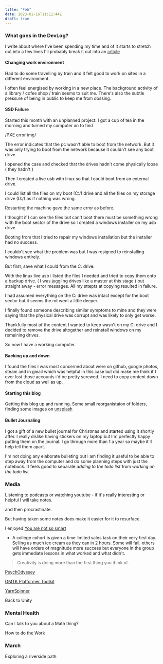 ```yaml
---
title: "Feb"
date: 2023-02-16T11:11:44Z
draft: true
---
```

### What goes in the DevLog?
I write about where I've been spending my time and of it starts to stretch out into a few lines I'll probably break it out into an [article](/articles)

#### Changing work environment
Had to do some travelling by train and it felt good to work on sites in a different environment. 

I often feel energised by working in a new place. The background activity of a library / cofee shop / train seems to suit me. There's also the subtle pressure of being in public to keep me from dossing.

#### SSD Failure
Started this month with an unplanned project.
I got a cup of tea in the morning and turned my computer on to find 

/PXE error img/

The error indicates that the pc wasn't able to boot from the network. But it was only trying to boot from the network because it couldn't see any boot drive.

I opened the case and checked that the drives hadn't come physically loose ( they hadn't )

Then I created a live usb with linux so that  I could boot from an external drive.

I could list all the files on my boot (C:/) drive and all the files on my storage drive (D:/) as if nothing was wrong.

Restarting the machine gave the same error as before.

I thought if I can see the files but can't boot there must be something wrong with the boot sector of the drive so I created a windows installer on my usb drive.

Booting from that I tried to repair my windows installation but the installer had no success. 

I couldn't see what the problem was but I was resigned to reinstalling windows entirely.

But first, save what I could from the C: drive.

With the linux live usb I listed the files I needed and tried to copy them onto a backup drive. ( I was juggling drives like a master at this stage ) but straight away - error messages.
All my sttepts at copying resulted in failure.

I had assumed everything on the C: drive was intact except for the boot sector but it seems the rot went a little deeper.

I finally found someone describing similar symptoms to mine and they were saying that the physical drive was corrupt and was likely to only get worse. 

Thankfully most of the content I wanted to keep wasn't on my C: drive and I decided to remove the drive altogether and reinstall windows on my remaining drives.

So now I have a working computer. 

#### Backing up and down
I found the files I was most concerned about were on github, google photos, steam and in gmail which was helpful in this case but did make me think if I ever lost those accounts i'd be pretty screwed. I need to copy content down from the cloud as well as up. 

#### Starting this blog
Getting this blog up and running. Some small reorganistaion of folders, finding some images on [unsplash](https://unsplash.com)

#### Bullet Journaling
I got a gift of a new bullet journal for Christmas and started using it shortly after. 
I really dislike having stickers on my laptop but I'm perfectly happy putting them on the journal. I go through more than 1 a year so maybe it'll help tell them apart.

I'm not doing any elaborate bulleting but I am finding it useful to be able to step away from the computer and do some planning steps with just the notebook. It feels good to separate *adding to the todo list* from *working on the todo list* 

### Media
Listening to podcasts or watching youtube - if it's really interesting or helpful I will take notes.

and then procrastinate.

But having taken some notes does make it easier for it to resurface.

I enjoyed [You are not so smart]()
* A college cohort is given a time limited sales task on their very first day. Selling as much ice cream as they can in 2 hours. Some will fail, others will have orders of magnitude more success but everyone in the group gets immediate lessons in what worked and what didn't.

>Creativity is doing more than the first thing you think of.



[PsychOdyssey]()

[GMTK Platformer Toolkit]()

[YarnSpinner]()

Back to Unity

### Mental Health

Can I talk to you about a Math thing?

[How to do the Work]()

### March

Exploring a riverside path